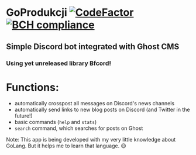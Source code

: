 # GoProdukcji [![CodeFactor](https://www.codefactor.io/repository/github/mrboombastic/goprodukcji/badge)](https://www.codefactor.io/repository/github/mrboombastic/goprodukcji) [![BCH compliance](https://bettercodehub.com/edge/badge/MrBoombastic/GoProdukcji?branch=master)](https://bettercodehub.com/)

## Simple Discord bot integrated with Ghost CMS

### Using yet unreleased library Bfcord!

# Functions:

- automatically crosspost all messages on Discord's news channels
- automatically send links to new blog posts on Discord (and Twitter in the future!)
- basic commands (`help` and `stats`)
- `search` command, which searches for posts on Ghost

Note: This app is being developed with my very little knowledge about GoLang. But it helps me to learn that language. 😉
